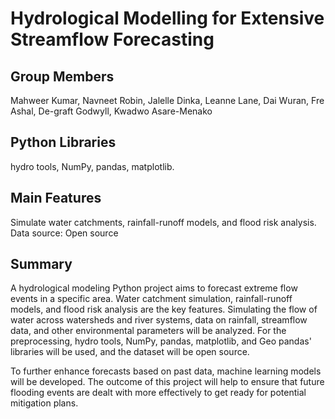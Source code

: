 # Hydrological Modelling for Extensive Streamflow Forecasting
## Group Members
Mahweer Kumar, Navneet Robin, Jalelle Dinka, Leanne Lane, Dai Wuran, Fre Ashal, De-graft Godwyll, Kwadwo Asare-Menako
## Python Libraries
hydro tools, NumPy, pandas, matplotlib.
## Main Features
Simulate water catchments, rainfall-runoff models, and flood risk analysis. Data source: Open source
## Summary
A hydrological modeling Python project aims to forecast extreme flow events in a specific area. Water catchment simulation, rainfall-runoff models, and flood risk analysis are the key features. Simulating the flow of water across watersheds and river systems, data on rainfall, streamflow data, and other environmental parameters will be analyzed. For the preprocessing, hydro tools, NumPy, pandas, matplotlib, and Geo pandas' libraries will be used, and the dataset will be open source.

To further enhance forecasts based on past data, machine learning models will be developed. The outcome of this project will help to ensure that future flooding events are dealt with more effectively to get ready for potential mitigation plans.
